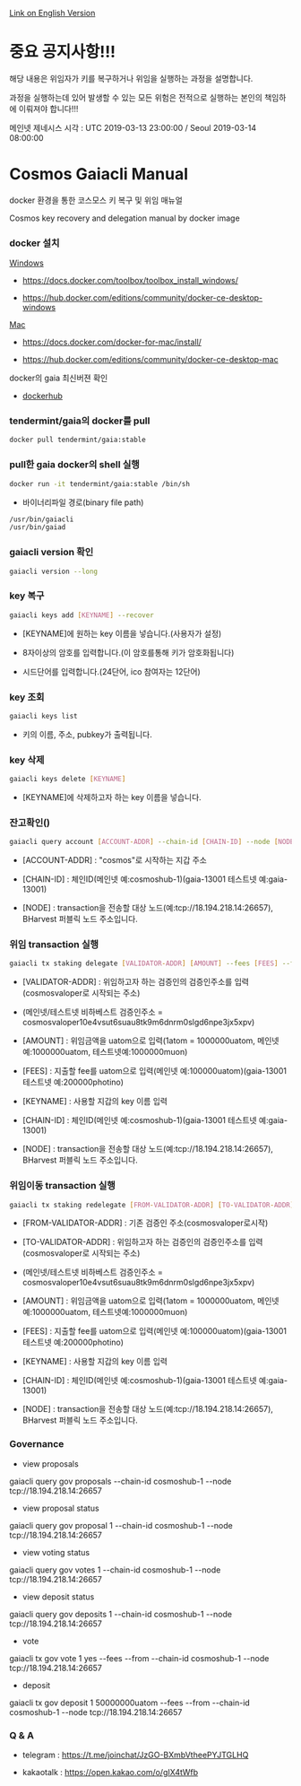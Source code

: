 [Link on English Version](https://github.com/b-harvest/cosmos-gaiacli-manual/blob/master/README_en.md)

# 중요 공지사항!!!

해당 내용은 위임자가 키를 복구하거나 위임을 실행하는 과정을 설명합니다.

과정을 실행하는데 있어 발생할 수 있는 모든 위험은 전적으로 실행하는 본인의 책임하에 이뤄져야 합니다!!!



메인넷 제네시스 시각 : UTC 2019-03-13 23:00:00 / Seoul 2019-03-14 08:00:00



# Cosmos Gaiacli Manual

docker 환경을 통한 코스모스 키 복구 및 위임 매뉴얼

Cosmos key recovery and delegation manual by docker image



### docker 설치

[Windows](https://docs.docker.com/toolbox/overview/)

- https://docs.docker.com/toolbox/toolbox_install_windows/

- https://hub.docker.com/editions/community/docker-ce-desktop-windows


[Mac](https://docs.docker.com/docker-for-mac/)

- https://docs.docker.com/docker-for-mac/install/

- https://hub.docker.com/editions/community/docker-ce-desktop-mac





docker의 gaia 최신버젼 확인

- [dockerhub](https://hub.docker.com/r/tendermint/gaia/tags)



### tendermint/gaia의 docker를 pull

```bash
docker pull tendermint/gaia:stable
```



### pull한 gaia docker의 shell 실행

```bash
docker run -it tendermint/gaia:stable /bin/sh
```

- 바이너리파일 경로(binary file path)
```bash
/usr/bin/gaiacli
/usr/bin/gaiad
```


### gaiacli version 확인

```bash
gaiacli version --long
```


### key 복구

```bash
gaiacli keys add [KEYNAME] --recover
```

- [KEYNAME]에 원하는 key 이름을 넣습니다.(사용자가 설정)
  
- 8자이상의 암호를 입력합니다.(이 암호를통해 키가 암호화됩니다)

- 시드단어를 입력합니다.(24단어, ico 참여자는 12단어)


### key 조회

```bash
gaiacli keys list
```

- 키의 이름, 주소, pubkey가 출력됩니다.


### key 삭제

```bash
gaiacli keys delete [KEYNAME]
```

- [KEYNAME]에 삭제하고자 하는 key 이름을 넣습니다.
  

### 잔고확인()

```bash
gaiacli query account [ACCOUNT-ADDR] --chain-id [CHAIN-ID] --node [NODE]
```

- [ACCOUNT-ADDR] : "cosmos"로 시작하는 지갑 주소

- [CHAIN-ID] : 체인ID(메인넷 예:cosmoshub-1)(gaia-13001 테스트넷 예:gaia-13001)

- [NODE] : transaction을 전송할 대상 노드(예:tcp://18.194.218.14:26657), BHarvest 퍼블릭 노드 주소입니다.


### 위임 transaction 실행

```bash
gaiacli tx staking delegate [VALIDATOR-ADDR] [AMOUNT] --fees [FEES] --from [KEYNAME] --chain-id [CHAIN-ID] --node [NODE]
```

- [VALIDATOR-ADDR] : 위임하고자 하는 검증인의 검증인주소를 입력(cosmosvaloper로 시작되는 주소)
  
- (메인넷/테스트넷 비하베스트 검증인주소 = cosmosvaloper10e4vsut6suau8tk9m6dnrm0slgd6npe3jx5xpv)

- [AMOUNT] : 위임금액을 uatom으로 입력(1atom = 1000000uatom, 메인넷예:1000000uatom, 테스트넷예:1000000muon)
  
- [FEES] : 지출할 fee를 uatom으로 입력(메인넷 예:100000uatom)(gaia-13001 테스트넷 예:200000photino)
 
- [KEYNAME] : 사용할 지갑의 key 이름 입력
  
- [CHAIN-ID] : 체인ID(메인넷 예:cosmoshub-1)(gaia-13001 테스트넷 예:gaia-13001)
  
- [NODE] : transaction을 전송할 대상 노드(예:tcp://18.194.218.14:26657), BHarvest 퍼블릭 노드 주소입니다.
                                                                
### 위임이동 transaction 실행

```bash
gaiacli tx staking redelegate [FROM-VALIDATOR-ADDR] [TO-VALIDATOR-ADDR] [AMOUNT] --fees [FEES] --from [KEYNAME] --chain-id [CHAIN-ID] --node [NODE]
```

- [FROM-VALIDATOR-ADDR] : 기존 검증인 주소(cosmosvaloper로시작)
  
- [TO-VALIDATOR-ADDR] : 위임하고자 하는 검증인의 검증인주소를 입력(cosmosvaloper로 시작되는 주소)
  
- (메인넷/테스트넷 비하베스트 검증인주소 = cosmosvaloper10e4vsut6suau8tk9m6dnrm0slgd6npe3jx5xpv)

- [AMOUNT] : 위임금액을 uatom으로 입력(1atom = 1000000uatom, 메인넷예:1000000uatom, 테스트넷예:1000000muon)

- [FEES] : 지출할 fee를 uatom으로 입력(메인넷 예:100000uatom)(gaia-13001 테스트넷 예:200000photino)

- [KEYNAME] : 사용할 지갑의 key 이름 입력

- [CHAIN-ID] : 체인ID(메인넷 예:cosmoshub-1)(gaia-13001 테스트넷 예:gaia-13001)
  
- [NODE] : transaction을 전송할 대상 노드(예:tcp://18.194.218.14:26657), BHarvest 퍼블릭 노드 주소입니다.

### Governance

- view proposals

gaiacli query gov proposals --chain-id cosmoshub-1 --node tcp://18.194.218.14:26657

- view proposal status

gaiacli query gov proposal 1 --chain-id cosmoshub-1 --node tcp://18.194.218.14:26657

- view voting status

gaiacli query gov votes 1 --chain-id cosmoshub-1 --node tcp://18.194.218.14:26657

- view deposit status

gaiacli query gov deposits 1 --chain-id cosmoshub-1 --node tcp://18.194.218.14:26657

- vote

gaiacli tx gov vote 1 yes --fees <fees> --from <keyname> --chain-id cosmoshub-1 --node tcp://18.194.218.14:26657

- deposit

gaiacli tx gov deposit 1 50000000uatom --fees <fees> --from <keyname> --chain-id cosmoshub-1 --node tcp://18.194.218.14:26657


### Q & A

- telegram : https://t.me/joinchat/JzGO-BXmbVtheePYJTGLHQ

- kakaotalk : https://open.kakao.com/o/gIX4tWfb

